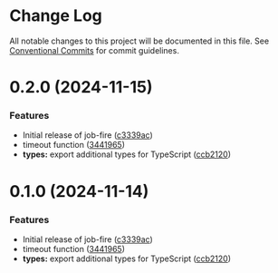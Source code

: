 # Change Log

All notable changes to this project will be documented in this file.
See [Conventional Commits](https://conventionalcommits.org) for commit guidelines.

# 0.2.0 (2024-11-15)


### Features

* Initial release of job-fire ([c3339ac](https://github.com/Benjamin-Stefan/job-fire/commit/c3339ac93d8e4d6d9864950a73aff50f3c467fd2))
* timeout function ([3441965](https://github.com/Benjamin-Stefan/job-fire/commit/344196504913b2b3f4b36aefa87e883859f3a245))
* **types:** export additional types for TypeScript ([ccb2120](https://github.com/Benjamin-Stefan/job-fire/commit/ccb212037658f4655a53fa16af0a2742cf6cd889))





# 0.1.0 (2024-11-14)


### Features

* Initial release of job-fire ([c3339ac](https://github.com/Benjamin-Stefan/job-fire/commit/c3339ac93d8e4d6d9864950a73aff50f3c467fd2))
* timeout function ([3441965](https://github.com/Benjamin-Stefan/job-fire/commit/344196504913b2b3f4b36aefa87e883859f3a245))
* **types:** export additional types for TypeScript ([ccb2120](https://github.com/Benjamin-Stefan/job-fire/commit/ccb212037658f4655a53fa16af0a2742cf6cd889))

